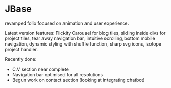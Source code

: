 # JBase
revamped folio focused on animation and user experience.

Latest version features: Flickity Carousel for blog tiles, sliding inside divs for project tiles, tear away navigation bar, intuitive scrolling, bottom mobile navigation, dynamic styling with shuffle function, sharp svg icons, isotope project handler. 

Recently done: 

- C.V section near complete
- Navigation bar optimised for all resolutions
- Begun work on contact section (looking at integrating chatbot)


